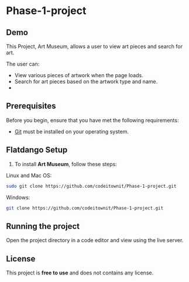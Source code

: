 # Phase-1-project

## Demo

<!-- ![Flatdango Demo-when page loads](./assets/flatdango_ui_2.png "Buy tickets Demo") -->
<!-- ![Flatdango Demo](./assets/flatdango_ui.png " Sold out Demo") -->

This Project, Art Museum, allows a user to view art pieces and search for art.

The user can:

* View various pieces of artwork when the page loads.
* Search for art pieces based on the artwork type and name.
* 


## Prerequisites

Before you begin, ensure that you have met the following requirements:


* [Git](https://git-scm.com/downloads "Download Git") must be installed on your operating system.

## Flatdango Setup

1. To install **Art Museum**, follow these steps:

Linux and Mac OS:

```bash
sudo git clone https://github.com/codeitownit/Phase-1-project.git
```

Windows:
```bash
git clone https://github.com/codeitownit/Phase-1-project.git
```

## Running the project

Open the project directory in a code editor and view using the live server.

## License

This project is **free to use** and does not contains any license.